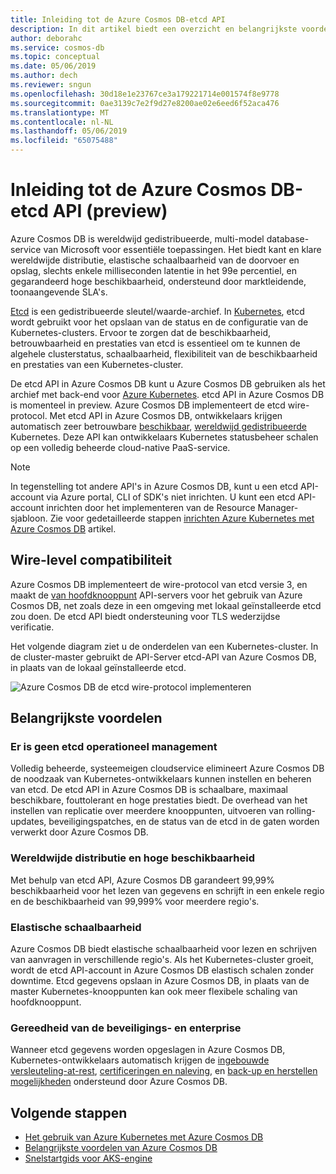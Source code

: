```yaml
---
title: Inleiding tot de Azure Cosmos DB-etcd API
description: In dit artikel biedt een overzicht en belangrijkste voordelen van etcd API in Azure Cosmos DB
author: deborahc
ms.service: cosmos-db
ms.topic: conceptual
ms.date: 05/06/2019
ms.author: dech
ms.reviewer: sngun
ms.openlocfilehash: 30d18e1e23767ce3a179221714e001574f8e9778
ms.sourcegitcommit: 0ae3139c7e2f9d27e8200ae02e6eed6f52aca476
ms.translationtype: MT
ms.contentlocale: nl-NL
ms.lasthandoff: 05/06/2019
ms.locfileid: "65075488"
---
```

# <a name="introduction-to-the-azure-cosmos-db-etcd-api-preview"></a>Inleiding tot de Azure Cosmos DB-etcd API (preview)

Azure Cosmos DB is wereldwijd gedistribueerde, multi-model database-service van Microsoft voor essentiële toepassingen. Het biedt kant en klare wereldwijde distributie, elastische schaalbaarheid van de doorvoer en opslag, slechts enkele milliseconden latentie in het 99e percentiel, en gegarandeerd hoge beschikbaarheid, ondersteund door marktleidende, toonaangevende SLA's.

[Etcd](https://github.com/etcd-io/etcd) is een gedistribueerde sleutel/waarde-archief. In [Kubernetes](https://kubernetes.io/), etcd wordt gebruikt voor het opslaan van de status en de configuratie van de Kubernetes-clusters. Ervoor te zorgen dat de beschikbaarheid, betrouwbaarheid en prestaties van etcd is essentieel om te kunnen de algehele clusterstatus, schaalbaarheid, flexibiliteit van de beschikbaarheid en prestaties van een Kubernetes-cluster. 

De etcd API in Azure Cosmos DB kunt u Azure Cosmos DB gebruiken als het archief met back-end voor [Azure Kubernetes](../aks/index.yml). etcd API in Azure Cosmos DB is momenteel in preview. Azure Cosmos DB implementeert de etcd wire-protocol. Met etcd API in Azure Cosmos DB, ontwikkelaars krijgen automatisch zeer betrouwbare [beschikbaar](high-availability.md), [wereldwijd gedistribueerde](distribute-data-globally.md) Kubernetes. Deze API kan ontwikkelaars Kubernetes statusbeheer schalen op een volledig beheerde cloud-native PaaS-service. 

> [!NOTE]
> In tegenstelling tot andere API's in Azure Cosmos DB, kunt u een etcd API-account via Azure portal, CLI of SDK's niet inrichten. U kunt een etcd API-account inrichten door het implementeren van de Resource Manager-sjabloon. Zie voor gedetailleerde stappen [inrichten Azure Kubernetes met Azure Cosmos DB](bootstrap-kubernetes-cluster.md) artikel.  

## <a name="wire-level-compatibility"></a>Wire-level compatibiliteit

Azure Cosmos DB implementeert de wire-protocol van etcd versie 3, en maakt de [van hoofdknooppunt](https://kubernetes.io/docs/concepts/overview/components/) API-servers voor het gebruik van Azure Cosmos DB, net zoals deze in een omgeving met lokaal geïnstalleerde etcd zou doen. De etcd API biedt ondersteuning voor TLS wederzijdse verificatie. 

Het volgende diagram ziet u de onderdelen van een Kubernetes-cluster. In de cluster-master gebruikt de API-Server etcd-API van Azure Cosmos DB, in plaats van de lokaal geïnstalleerde etcd. 

![Azure Cosmos DB de etcd wire-protocol implementeren](./media/etcd-api-introduction/etcd-api-wire-protocol.png)

## <a name="key-benefits"></a>Belangrijkste voordelen

### <a name="no-etcd-operations-management"></a>Er is geen etcd operationeel management

Volledig beheerde, systeemeigen cloudservice elimineert Azure Cosmos DB de noodzaak van Kubernetes-ontwikkelaars kunnen instellen en beheren van etcd. De etcd API in Azure Cosmos DB is schaalbare, maximaal beschikbare, fouttolerant en hoge prestaties biedt. De overhead van het instellen van replicatie over meerdere knooppunten, uitvoeren van rolling-updates, beveiligingspatches, en de status van de etcd in de gaten worden verwerkt door Azure Cosmos DB.

### <a name="global-distribution--high-availability"></a>Wereldwijde distributie en hoge beschikbaarheid 

Met behulp van etcd API, Azure Cosmos DB garandeert 99,99% beschikbaarheid voor het lezen van gegevens en schrijft in een enkele regio en de beschikbaarheid van 99,999% voor meerdere regio's. 

### <a name="elastic-scalability"></a>Elastische schaalbaarheid

Azure Cosmos DB biedt elastische schaalbaarheid voor lezen en schrijven van aanvragen in verschillende regio's.
Als het Kubernetes-cluster groeit, wordt de etcd API-account in Azure Cosmos DB elastisch schalen zonder downtime. Etcd gegevens opslaan in Azure Cosmos DB, in plaats van de master Kubernetes-knooppunten kan ook meer flexibele schaling van hoofdknooppunt. 

### <a name="security--enterprise-readiness"></a>Gereedheid van de beveiligings- en enterprise

Wanneer etcd gegevens worden opgeslagen in Azure Cosmos DB, Kubernetes-ontwikkelaars automatisch krijgen de [ingebouwde versleuteling-at-rest](database-encryption-at-rest.md), [certificeringen en naleving](compliance.md), en [back-up en herstellen mogelijkheden](online-backup-and-restore.md) ondersteund door Azure Cosmos DB. 

## <a name="next-steps"></a>Volgende stappen

* [Het gebruik van Azure Kubernetes met Azure Cosmos DB](bootstrap-kubernetes-cluster.md)
* [Belangrijkste voordelen van Azure Cosmos DB](introduction.md)
* [Snelstartgids voor AKS-engine](https://github.com/Azure/aks-engine/blob/master/docs/tutorials/quickstart.md)